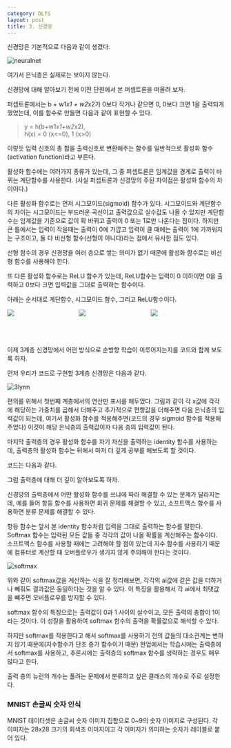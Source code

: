 ```yaml
---
category: DLfS
layout: post
title: 3. 신경망
---
```

신경망은 기본적으로 다음과 같이 생겼다.

![neuralnet](https://gityunjae.github.io/images/neuralnet.png)

여기서 은닉층은 실제로는 보이지 않는다.

신경망에 대해 알아보기 전에 이전 단원에서 본 퍼셉트론을 떠올려 보자.

퍼셉트론에서는 b + w1*x1 + w2*x2가 0보다 작거나 같으면 0, 0보다 크면 1을 출력되게 했었는데, 이를 함수로 만들면 다음과 같이 표현할 수 있다.

> y = h(b+w1*x1+w2*x2), <br>
> h(x) = 0 (x<=0), 1 (x>0)

이렇듯 입력 신호의 총 합을 출력신호로 변환해주는 함수를 일반적으로 활성화 함수(activation function)라고 부른다.

활성화 함수에는 여러가지 종류가 있는데, 그 중 퍼셉트론은 임계값을 경계로 출력이 바뀌는 계단함수를 사용한다. (사실 퍼셉트론과 신경망의 주된 차이점은 활성화 함수의 차이이다.)

다른 활성화 함수로는 먼저 시그모이드(sigmoid) 함수가 있다. 시그모이드와 계단함수의 차이는 시그모이드는 부드러운 곡선이고 출력값으로 실수값도 나올 수 있지만 계단함수는 임계값을 기준으로 값이 확 바뀌고 출력이 0 또는 1로만 나온다는 점이다. 하지만 큰 틀에서는 입력이 작을때는 출력이 0에 가깝고 입력이 클 때에는 출력이 1에 가까워지는 구조이고, 둘 다 비선형 함수(선형이 아니다)라는 점에서 유사한 점도 있다.

선형 함수의 경우 신경망을 여러 층으로 쌓는 의미가 없기 때문에 활성화 함수로는 비선형 함수를 사용해야 한다.

또 다른 활성화 함수로는 ReLU 함수가 있는데, ReLU함수는 입력이 0 이하이면 0을 출력하고 0보다 크면 입력값을 그대로 출력하는 함수이다.

아래는 순서대로 계단함수, 시그모이드 함수, 그리고 ReLU함수이다.
<div style="float: left; width: 33%">
  <img src="https://gityunjae.github.io/images/step.png">
</div>
<div style="float: left; width: 33%">
  <img src="https://gityunjae.github.io/images/sigmoid.png"> 
</div>
<div style="float: left; width: 33%">
  <img src="https://gityunjae.github.io/images/ReLU.png">
</div>

<br><br>
------------

이제 3계층 신경망에서 어떤 방식으로 순방향 학습이 이루어지는지를 코드와 함께 보도록 하자.

먼저 우리가 코드로 구현할 3계층 신경망은 다음과 같다.

![3lynn](https://gityunjae.github.io/images/3layernn.jpeg)

편의를 위해서 첫번째 계층에서의 연산만 표시를 해두었다. 그림과 같이 각 x값에 각각에 해당하는 가중치를 곱해서 더해주고 추가적으로 편향값을 더해주면 다음 은닉층의 입력값이 되는데, 여기서 활성화 함수를 적용해주면(코드의 경우 sigmoid 함수를 적용해주었다) 이것이 해당 은닉층의 출력값이자 다음 층의 입력값이 된다. 

마지막 출력층의 경우 활성화 함수를 자기 자신을 출력하는 identity 함수를 사용하는데, 출력층의 활성화 함수는 뒤에서 마저 더 깊게 공부를 해보도록 할 것이다.

코드는 다음과 같다.<br>
<script src="https://gist.github.com/gityunjae/2fa13a61c124aa950d3f239b3ef93415.js"></script>

그럼 출력층에 대해 더 깊이 알아보도록 하자.

신경망의 출력층에서 어떤 활성화 함수를 쓰냐에 따라 해결할 수 있는 문제가 달라지는데, 예를 들어 항등 함수를 사용하면 회귀 문제를 해결할 수 있고, 소프트맥스 함수를 사용하면 분류 문제를 해결할 수 있다. 

항등 함수는 앞서 본 identity 함수처럼 입력을 그대로 출력하는 함수를 말한다. Softmax 함수는 입력된 모든 값들 중 각각의 값이 나올 확률을 계산해주는 함수이다.
소프트맥스 함수를 사용할 때에는 고려해야 할 점이 있는데 지수 함수를 사용하기 때문에 컴퓨터로 계산할 때 오버플로우가 생기지 않게 주의해야 한다는 것이다.

![softmax](https://gityunjae.github.io/images/softmaxMath.JPG)

위와 같이 softmax값을 계산하는 식을 잘 정리해보면, 각각의 ai값에 같은 값을 더하거나 빼줘도 결과값은 동일하다는 것을 알 수 있다. 이 특징을 활용해서 각 ai에서 최댓값을 빼주면 오버플로우를 방지할 수 있다.

softmax 함수의 특징으로는 출력값이 0과 1 사이의 실수이고, 모든 출력의 총합이 1이라는 것이다. 이 성질을 활용하여 softmax 함수의 출력을 확률값으로 해석할 수 있다.

하지만 softmax를 적용한다고 해서 softmax를 사용하기 전의 값들의 대소관계는 변하지 않기 때문에(지수함수가 단조 증가 함수이기 때문) 현업에서는 학습시에는 출력층에서 softmax를 사용하고, 추론시에는 출력층의 softmax 함수를 생략하는 경우도 매우 많다고 한다.

출력 층의 뉴런의 개수는 풀려는 문제에서 분류하고 싶은 클래스의 개수로 주로 설정한다.

### MNIST 손글씨 숫자 인식
MNIST 데이터셋은 손글씨 숫자 이미지 집합으로 0~9의 숫자 이미지로 구성된다. 각 이미지는 28x28 크기의 회색조 이미지이고 각 이미지가 의미하는 숫자가 레이블로 붙어 있다.

